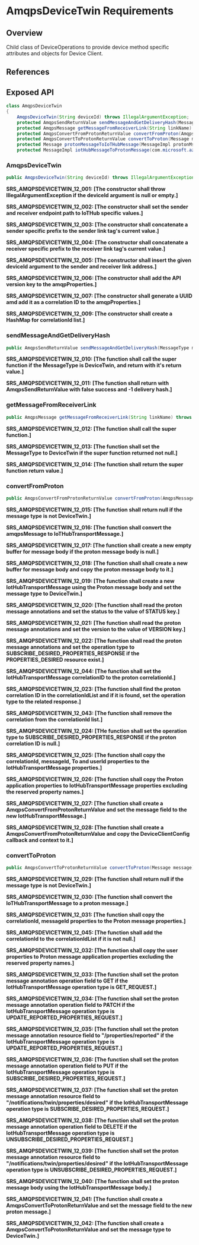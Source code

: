# AmqpsDeviceTwin Requirements

## Overview

Child class of DeviceOperations to provide device method specific attributes and objects for Device Client. 

## References

## Exposed API

```java
class AmqpsDeviceTwin
{
    AmqpsDeviceTwin(String deviceId) throws IllegalArgumentException;
    protected AmqpsSendReturnValue sendMessageAndGetDeliveryHash(MessageType messageType, byte[] msgData, int offset, int length, byte[] deliveryTag) throws IllegalStateException, IllegalArgumentException;
    protected AmqpsMessage getMessageFromReceiverLink(String linkName) throws IllegalArgumentException, IOException;
    protected AmqpsConvertFromProtonReturnValue convertFromProton(AmqpsMessage amqpsMessage, DeviceClientConfig deviceClientConfig) throws IOException;
    protected AmqpsConvertToProtonReturnValue convertToProton(Message message) throws IOException;
    protected Message protonMessageToIoTHubMessage(MessageImpl protonMsg) throws IOException;
    protected MessageImpl iotHubMessageToProtonMessage(com.microsoft.azure.sdk.iot.device.Message message) throws IOException;
```

### AmqpsDeviceTwin

```java
public AmqpsDeviceTwin(String deviceId) throws IllegalArgumentException;
```

**SRS_AMQPSDEVICETWIN_12_001: [**The constructor shall throw IllegalArgumentException if the deviceId argument is null or empty.**]**

**SRS_AMQPSDEVICETWIN_12_002: [**The constructor shall set the sender and receiver endpoint path to IoTHub specific values.**]**

**SRS_AMQPSDEVICETWIN_12_003: [**The constructor shall concatenate a sender specific prefix to the sender link tag's current value.**]**

**SRS_AMQPSDEVICETWIN_12_004: [**The constructor shall concatenate a receiver specific prefix to the receiver link tag's current value.**]**

**SRS_AMQPSDEVICETWIN_12_005: [**The constructor shall insert the given deviceId argument to the sender and receiver link address.**]**

**SRS_AMQPSDEVICETWIN_12_006: [**The constructor shall add the API version key to the amqpProperties.**]**

**SRS_AMQPSDEVICETWIN_12_007: [**The constructor shall generate a UUID amd add it as a correlation ID to the amqpProperties.**]**

**SRS_AMQPSDEVICETWIN_12_009: [**The constructor shall create a HashMap for correlationId list.**]**


### sendMessageAndGetDeliveryHash

```java
public AmqpsSendReturnValue sendMessageAndGetDeliveryHash(MessageType messageType, byte[] msgData, int offset, int length, byte[] deliveryTag) throws IllegalStateException, IllegalArgumentException;
```

**SRS_AMQPSDEVICETWIN_12_010: [**The function shall call the super function if the MessageType is DeviceTwin, and return with it's return value.**]**

**SRS_AMQPSDEVICETWIN_12_011: [**The function shall return with AmqpsSendReturnValue with false success and -1 delivery hash.**]**


### getMessageFromReceiverLink

```java
public AmqpsMessage getMessageFromReceiverLink(String linkName) throws IllegalArgumentException, IOException;
```

**SRS_AMQPSDEVICETWIN_12_012: [**The function shall call the super function.**]**

**SRS_AMQPSDEVICETWIN_12_013: [**The function shall set the MessageType to DeviceTwin if the super function returned not null.**]**

**SRS_AMQPSDEVICETWIN_12_014: [**The function shall return the super function return value.**]**


### convertFromProton

```java
public AmqpsConvertFromProtonReturnValue convertFromProton(AmqpsMessage amqpsMessage, DeviceClientConfig deviceClientConfig) throws IOException;
```

**SRS_AMQPSDEVICETWIN_12_015: [**The function shall return null if the message type is not DeviceTwin.**]**

**SRS_AMQPSDEVICETWIN_12_016: [**The function shall convert the amqpsMessage to IoTHubTransportMessage.**]**

**SRS_AMQPSDEVICETWIN_12_017: [**The function shall create a new empty buffer for message body if the proton message body is null.**]**

**SRS_AMQPSDEVICETWIN_12_018: [**The function shall shall create a new buffer for message body and copy the proton message body to it.**]**

**SRS_AMQPSDEVICETWIN_12_019: [**The function shall create a new IotHubTransportMessage using the Proton message body and set the message type to DeviceTwin.**]**

**SRS_AMQPSDEVICETWIN_12_020: [**The function shall read the proton message annotations and set the status to the value of STATUS key.**]**

**SRS_AMQPSDEVICETWIN_12_021: [**The function shall read the proton message annotations and set the version to the value of VERSION key.**]**

**SRS_AMQPSDEVICETWIN_12_022: [**The function shall read the proton message annotations and set the operation type to SUBSCRIBE_DESIRED_PROPERTIES_RESPONSE if the PROPERTIES_DESIRED resource exist.**]**

**SRS_AMQPSDEVICETWIN_12_044: [**The function shall set the IotHubTransportMessage correlationID to the proton correlationId.**]**

**SRS_AMQPSDEVICETWIN_12_023: [**The function shall find the proton correlation ID in the correlationIdList and if it is found, set the operation type to the related response.**]**

**SRS_AMQPSDEVICETWIN_12_043: [**The function shall remove the correlation from the correlationId list.**]**

**SRS_AMQPSDEVICETWIN_12_024: [**THe function shall set the operation type to SUBSCRIBE_DESIRED_PROPERTIES_RESPONSE if the proton correlation ID is null.**]**

**SRS_AMQPSDEVICETWIN_12_025: [**The function shall copy the correlationId, messageId, To and userId properties to the IotHubTransportMessage properties.**]**

**SRS_AMQPSDEVICETWIN_12_026: [**The function shall copy the Proton application properties to IotHubTransportMessage properties excluding the reserved property names.**]**

**SRS_AMQPSDEVICETWIN_12_027: [**The function shall create a AmqpsConvertFromProtonReturnValue and set the message field to the new IotHubTransportMessage.**]**

**SRS_AMQPSDEVICETWIN_12_028: [**The function shall create a AmqpsConvertFromProtonReturnValue and copy the DeviceClientConfig callback and context to it.**]**


### convertToProton

```java
public AmqpsConvertToProtonReturnValue convertToProton(Message message) throws IOException;
```

**SRS_AMQPSDEVICETWIN_12_029: [**The function shall return null if the message type is not DeviceTwin.**]**

**SRS_AMQPSDEVICETWIN_12_030: [**The function shall convert the IoTHubTransportMessage to a proton message.**]**

**SRS_AMQPSDEVICETWIN_12_031: [**The function shall copy the correlationId, messageId properties to the Proton message properties.**]**

**SRS_AMQPSDEVICETWIN_12_045: [**The function shall add the correlationId to the correlationIdList if it is not null.**]**

**SRS_AMQPSDEVICETWIN_12_032: [**The function shall copy the user properties to Proton message application properties excluding the reserved property names.**]**

**SRS_AMQPSDEVICETWIN_12_033: [**The function shall set the proton message annotation operation field to GET if the IotHubTransportMessage operation type is GET_REQUEST.**]**

**SRS_AMQPSDEVICETWIN_12_034: [**The function shall set the proton message annotation operation field to PATCH if the IotHubTransportMessage operation type is UPDATE_REPORTED_PROPERTIES_REQUEST.**]**

**SRS_AMQPSDEVICETWIN_12_035: [**The function shall set the proton message annotation resource field to "/properties/reported" if the IotHubTransportMessage operation type is UPDATE_REPORTED_PROPERTIES_REQUEST.**]**

**SRS_AMQPSDEVICETWIN_12_036: [**The function shall set the proton message annotation operation field to PUT if the IotHubTransportMessage operation type is SUBSCRIBE_DESIRED_PROPERTIES_REQUEST.**]**

**SRS_AMQPSDEVICETWIN_12_037: [**The function shall set the proton message annotation resource field to "/notifications/twin/properties/desired" if the IotHubTransportMessage operation type is SUBSCRIBE_DESIRED_PROPERTIES_REQUEST.**]**

**SRS_AMQPSDEVICETWIN_12_038: [**The function shall set the proton message annotation operation field to DELETE if the IotHubTransportMessage operation type is UNSUBSCRIBE_DESIRED_PROPERTIES_REQUEST.**]**

**SRS_AMQPSDEVICETWIN_12_039: [**The function shall set the proton message annotation resource field to "/notifications/twin/properties/desired" if the IotHubTransportMessage operation type is UNSUBSCRIBE_DESIRED_PROPERTIES_REQUEST.**]**

**SRS_AMQPSDEVICETWIN_12_040: [**The function shall set the proton message body using the IotHubTransportMessage body.**]**

**SRS_AMQPSDEVICETWIN_12_041: [**The function shall create a AmqpsConvertToProtonReturnValue and set the message field to the new proton message.**]**

**SRS_AMQPSDEVICETWIN_12_042: [**The function shall create a AmqpsConvertToProtonReturnValue and set the message type to DeviceTwin.**]**
